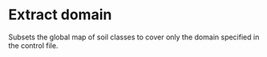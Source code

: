 ﻿# Extract domain
Subsets the global map of soil classes to cover only the domain specified in the control file.